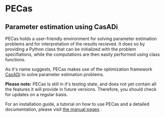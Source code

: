 PECas
=====

Parameter estimation using CasADi
---------------------------------

PECas holds a user-friendly environment for solving parameter estimation
problems and for interpretation of the results recieved. It does so by
providing a Python class that can be initialized with the problem
specifiations, while the computations are then easily performed using
class functions.

As it's name suggests, PECas makes use of the optimization framework
[CasADi](https://github.com/casadi/casadi/wiki) to solve parameter estimation
problems.

**Please note:** PECas is still in it's testing state, and does not yet contain all the features it will provide in future versions. Therefore, you should check for updates on a regular basis.

For an installation guide, a tutorial on how to use PECas and
a detailed documentation, please
visit [the manual pages](http://adbuerger.github.io/) .
